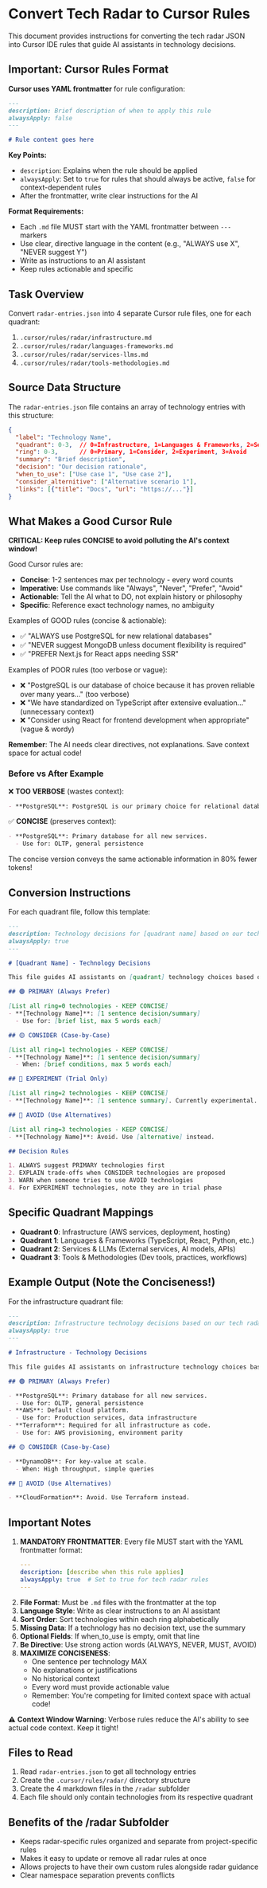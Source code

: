 # Convert Tech Radar to Cursor Rules

This document provides instructions for converting the tech radar JSON into Cursor IDE rules that guide AI assistants in technology decisions.

## Important: Cursor Rules Format

**Cursor uses YAML frontmatter** for rule configuration:

```markdown
---
description: Brief description of when to apply this rule
alwaysApply: false
---

# Rule content goes here
```

**Key Points:**
- `description`: Explains when the rule should be applied
- `alwaysApply`: Set to `true` for rules that should always be active, `false` for context-dependent rules
- After the frontmatter, write clear instructions for the AI

**Format Requirements:**
- Each `.md` file MUST start with the YAML frontmatter between `---` markers
- Use clear, directive language in the content (e.g., "ALWAYS use X", "NEVER suggest Y")
- Write as instructions to an AI assistant
- Keep rules actionable and specific

## Task Overview

Convert `radar-entries.json` into 4 separate Cursor rule files, one for each quadrant:
1. `.cursor/rules/radar/infrastructure.md`
2. `.cursor/rules/radar/languages-frameworks.md`
3. `.cursor/rules/radar/services-llms.md`
4. `.cursor/rules/radar/tools-methodologies.md`

## Source Data Structure

The `radar-entries.json` file contains an array of technology entries with this structure:
```json
{
  "label": "Technology Name",
  "quadrant": 0-3,  // 0=Infrastructure, 1=Languages & Frameworks, 2=Services & LLMs, 3=Tools & Methodologies
  "ring": 0-3,      // 0=Primary, 1=Consider, 2=Experiment, 3=Avoid
  "summary": "Brief description",
  "decision": "Our decision rationale",
  "when_to_use": ["Use case 1", "Use case 2"],
  "consider_alternitive": ["Alternative scenario 1"],
  "links": [{"title": "Docs", "url": "https://..."}]
}
```

## What Makes a Good Cursor Rule

**CRITICAL: Keep rules CONCISE to avoid polluting the AI's context window!**

Good Cursor rules are:
- **Concise**: 1-2 sentences max per technology - every word counts
- **Imperative**: Use commands like "Always", "Never", "Prefer", "Avoid"
- **Actionable**: Tell the AI what to DO, not explain history or philosophy
- **Specific**: Reference exact technology names, no ambiguity

Examples of GOOD rules (concise & actionable):
- ✅ "ALWAYS use PostgreSQL for new relational databases"
- ✅ "NEVER suggest MongoDB unless document flexibility is required"
- ✅ "PREFER Next.js for React apps needing SSR"

Examples of POOR rules (too verbose or vague):
- ❌ "PostgreSQL is our database of choice because it has proven reliable over many years..." (too verbose)
- ❌ "We have standardized on TypeScript after extensive evaluation..." (unnecessary context)
- ❌ "Consider using React for frontend development when appropriate" (vague & wordy)

**Remember**: The AI needs clear directives, not explanations. Save context space for actual code!

### Before vs After Example

❌ **TOO VERBOSE** (wastes context):
```markdown
- **PostgreSQL**: PostgreSQL is our primary choice for relational database needs because it offers excellent reliability, strong ACID compliance, and has proven itself in production environments over many years. We prefer managed services like RDS when possible to reduce operational overhead. It should be used for transactional data, general purpose persistence needs, and any scenario requiring complex queries or data integrity.
```

✅ **CONCISE** (preserves context):
```markdown
- **PostgreSQL**: Primary database for all new services.
  - Use for: OLTP, general persistence
```

The concise version conveys the same actionable information in 80% fewer tokens!

## Conversion Instructions

For each quadrant file, follow this template:

```markdown
---
description: Technology decisions for [quadrant name] based on our tech radar
alwaysApply: true
---

# [Quadrant Name] - Technology Decisions

This file guides AI assistants on [quadrant] technology choices based on our tech radar.

## 🟢 PRIMARY (Always Prefer)

[List all ring=0 technologies - KEEP CONCISE]
- **[Technology Name]**: [1 sentence decision/summary]
  - Use for: [brief list, max 5 words each]

## 🟡 CONSIDER (Case-by-Case)

[List all ring=1 technologies - KEEP CONCISE]
- **[Technology Name]**: [1 sentence decision/summary]
  - When: [brief conditions, max 5 words each]

## 🔵 EXPERIMENT (Trial Only)

[List all ring=2 technologies - KEEP CONCISE]
- **[Technology Name]**: [1 sentence summary]. Currently experimental.

## 🔴 AVOID (Use Alternatives)

[List all ring=3 technologies - KEEP CONCISE]
- **[Technology Name]**: Avoid. Use [alternative] instead.

## Decision Rules

1. ALWAYS suggest PRIMARY technologies first
2. EXPLAIN trade-offs when CONSIDER technologies are proposed
3. WARN when someone tries to use AVOID technologies
4. For EXPERIMENT technologies, note they are in trial phase
```

## Specific Quadrant Mappings

- **Quadrant 0**: Infrastructure (AWS services, deployment, hosting)
- **Quadrant 1**: Languages & Frameworks (TypeScript, React, Python, etc.)
- **Quadrant 2**: Services & LLMs (External services, AI models, APIs)
- **Quadrant 3**: Tools & Methodologies (Dev tools, practices, workflows)

## Example Output (Note the Conciseness!)

For the infrastructure quadrant file:

```markdown
---
description: Infrastructure technology decisions based on our tech radar
alwaysApply: true
---

# Infrastructure - Technology Decisions

This file guides AI assistants on infrastructure technology choices based on our tech radar.

## 🟢 PRIMARY (Always Prefer)

- **PostgreSQL**: Primary database for all new services.
  - Use for: OLTP, general persistence
- **AWS**: Default cloud platform.
  - Use for: Production services, data infrastructure
- **Terraform**: Required for all infrastructure as code.
  - Use for: AWS provisioning, environment parity

## 🟡 CONSIDER (Case-by-Case)

- **DynamoDB**: For key-value at scale.
  - When: High throughput, simple queries

## 🔴 AVOID (Use Alternatives)

- **CloudFormation**: Avoid. Use Terraform instead.
```

## Important Notes

1. **MANDATORY FRONTMATTER**: Every file MUST start with the YAML frontmatter format:
   ```yaml
   ---
   description: [describe when this rule applies]
   alwaysApply: true  # Set to true for tech radar rules
   ---
   ```
2. **File Format**: Must be `.md` files with the frontmatter at the top
3. **Language Style**: Write as clear instructions to an AI assistant
4. **Sort Order**: Sort technologies within each ring alphabetically
5. **Missing Data**: If a technology has no decision text, use the summary
6. **Optional Fields**: If when_to_use is empty, omit that line
7. **Be Directive**: Use strong action words (ALWAYS, NEVER, MUST, AVOID)
8. **MAXIMIZE CONCISENESS**: 
   - One sentence per technology MAX
   - No explanations or justifications
   - No historical context
   - Every word must provide actionable value
   - Remember: You're competing for limited context space with actual code!

⚠️ **Context Window Warning**: Verbose rules reduce the AI's ability to see actual code context. Keep it tight!

## Files to Read

1. Read `radar-entries.json` to get all technology entries
2. Create the `.cursor/rules/radar/` directory structure
3. Create the 4 markdown files in the `/radar` subfolder
4. Each file should only contain technologies from its respective quadrant

## Benefits of the /radar Subfolder

- Keeps radar-specific rules organized and separate from project-specific rules
- Makes it easy to update or remove all radar rules at once
- Allows projects to have their own custom rules alongside radar guidance
- Clear namespace separation prevents conflicts
